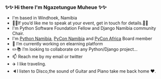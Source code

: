 
### :sparkles::sparkles: Hi there I'm Ngazetungue Muheue :sparkles::sparkles:

- I'm based in Windhoek, Namibia
- 🎤🎤If you’d like me to speak at your event, get in touch for details.🎤🎤
- I'm Python Software Foundation Fellow and Django Namibia community Chair.
- I'm [Python Namibia](pynamibia.herokuapp.com/), [PyCon Namibia](https://na.pycon.org/) and [PyCon Africa](https://africa.pycon.org/) Board member
- 🔭 I’m currently working on elearning platform
- :pencil2::books: I’m looking to collaborate on any Python/Django project...
- 📫 Reach me by my email or twitter
- :airplane: I like traveling.
- :speaker:I listen to Disco,the sound of Guitar and Piano take me back home :heart:.
